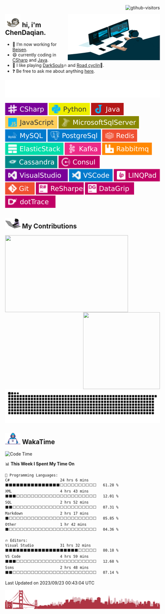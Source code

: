 <a href="https://visitor-badge.laobi.icu/">
    <img align="right" src="https://visitor-badge.laobi.icu/badge?page_id=Chendaqian.Chendaqian&left_color=red&left_text=Visitors" title="gtihub-visitors" alt="gtihub-visitors" />
</a>

<div>
<img align="right" alt="GIF" src="/images/code.gif" width="300" height="150" title="do what you like, and do it best">

## <img src="/images/hi.gif" width="50"> hi, i'm ChenDaqian.

- :telescope: I’m now working for [Beisen](https://www.beisen.com).
- :smile: currently coding in [CSharp](https://learn.microsoft.com/en-us/dotnet/csharp) and [Java](https://dev.java"). 
- :gift_heart: I like playing [DarkSouls](https://www.xbox.com/en-us/games/store/DARK-SOULS-III/BW2XDRNSCCPZ):fire: and [Road cyclin](https://specialized.com.cn/?lang=en):bicyclist:.
- :question: Be free to ask me about anything [here](https://github.com/ChenDaqian/ChenDaqian/issue).

[![Typing SVG](/images/code.svg)](https://git.io/typing-svg)

[![sharp](/images/csharp.svg)](https://learn.microsoft.com/en-us/dotnet/csharp/tour-of-csharp/)
[![python](/images/python.svg)](https://www.python.org/)
[![java](/images/java.svg)](https://www.java.com/)
[![JavaScript](/images/js.svg)](https://developer.mozilla.org/en-US/docs/Web/JavaScript)
[![Microsoft SQL Server](/images/mssql.svg)](https://www.microsoft.com/en-us/sql-server/sql-server-downloads)
[![MySQL](/images/mysql.svg)](https://www.mysql.com/com/)
[![postgresql](/images/pgsql.svg)](https://www.postgresql.org/)
[![Redis](/images/redis.svg)](https://redis.io/)
[![elasticstack](/images/elasticstack.svg)](https://www.elastic.co/cn/)
[![apachekafka](/images/kafka.svg)](https://kafka.apache.org/)
[![rabbitmq](/images/rabbitmq.svg)](https://www.rabbitmq.com/)
[![apachecassandra](/images/cassandra.svg)](https://cassandra.apache.org/index.html)
[![consul](/images/consul.svg)](https://www.consul.io/)
[![Visual Studio](/images/visualstudio.svg)](https://visualstudio.microsoft.com/z)
[![VS Code](/images/vscode.svg)](https://code.visualstudio.com/)
[![LINQPad](/images/linqpad.svg)](https://www.linqpad.net/)
[![Git](/images/git.svg)](https://git-scm.com/)
[![resharper](/images/resharper.svg)](https://www.jetbrains.com/resharper/)
[![datagrip](/images/datagrip.svg)](https://www.jetbrains.com/datagrip/)
[![dotTrace](/images/dottrace.svg)](https://www.jetbrains.com/profiler/)

</div>

## <img src="/images/mc.gif" width="50"> My Contributions

<!-- github统计组件 -->
<img align="left" style="width: 400px;height: 250px;max-width: 100%;padding-right: 0px;" src="https://github-readme-stats.vercel.app/api?username=ChenDaqian&show_icons=true&hide_border=true">
<img align="right" style="max-width: 100%;height: 250px;width: 250px;padding-left: 0px;" src="https://github-readme-stats.vercel.app/api/top-langs/?username=ChenDaqian&hide_border=true">

[![commit snk](https://raw.githubusercontent.com/chendaqian/chendaqian/output/github-contribution-grid-snake.svg)](https://github.com/Platane/snk)

## <img alt="GIF" src="/images/dev.gif" width="50" /> WakaTime

<!--START_SECTION:waka-->
![Code Time](http://img.shields.io/badge/Code%20Time-4%2C087%20hrs%2020%20mins-blue)

📊 **This Week I Spent My Time On** 

```text
💬 Programming Languages: 
C#                       24 hrs 6 mins       ⬛⬛⬛⬛⬛⬛⬛⬛⬛⬛⬛⬛⬛⬛⬛⬜⬜⬜⬜⬜⬜⬜⬜⬜⬜   61.28 % 
XML                      4 hrs 43 mins       ⬛⬛⬛⬜⬜⬜⬜⬜⬜⬜⬜⬜⬜⬜⬜⬜⬜⬜⬜⬜⬜⬜⬜⬜⬜   12.01 % 
SQL                      2 hrs 52 mins       ⬛⬛⬜⬜⬜⬜⬜⬜⬜⬜⬜⬜⬜⬜⬜⬜⬜⬜⬜⬜⬜⬜⬜⬜⬜   07.31 % 
Markdown                 2 hrs 17 mins       ⬛⬜⬜⬜⬜⬜⬜⬜⬜⬜⬜⬜⬜⬜⬜⬜⬜⬜⬜⬜⬜⬜⬜⬜⬜   05.85 % 
Other                    1 hr 42 mins        ⬛⬜⬜⬜⬜⬜⬜⬜⬜⬜⬜⬜⬜⬜⬜⬜⬜⬜⬜⬜⬜⬜⬜⬜⬜   04.36 % 

🔥 Editors: 
Visual Studio            31 hrs 32 mins      ⬛⬛⬛⬛⬛⬛⬛⬛⬛⬛⬛⬛⬛⬛⬛⬛⬛⬛⬛⬛⬜⬜⬜⬜⬜   80.18 % 
VS Code                  4 hrs 59 mins       ⬛⬛⬛⬜⬜⬜⬜⬜⬜⬜⬜⬜⬜⬜⬜⬜⬜⬜⬜⬜⬜⬜⬜⬜⬜   12.68 % 
Ssms                     2 hrs 48 mins       ⬛⬛⬜⬜⬜⬜⬜⬜⬜⬜⬜⬜⬜⬜⬜⬜⬜⬜⬜⬜⬜⬜⬜⬜⬜   07.14 % 
```


 Last Updated on 2023/09/23 00:43:04 UTC
<!--END_SECTION:waka-->

![end.webp](/images/end.webp)
